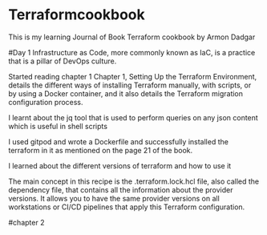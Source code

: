 # Terraformcookbook
This is my learning Journal of  Book Terraform cookbook by Armon Dadgar

#Day 1
Infrastructure as Code, more commonly known as IaC, is a practice that is a pillar of DevOps culture. 

Started reading chapter 1
Chapter 1, Setting Up the Terraform Environment, details the different ways of installing Terraform
manually, with scripts, or by using a Docker container, and it also details the Terraform migration
configuration process.

I learnt about the jq tool that is used to perform queries on any json content which is useful in shell scripts

I used gitpod and wrote a Dockerfile and successfully installed the terraform in it as mentioned on the page 21 of the book.

I learned about the different versions of terraform and how to use it

The main concept in this recipe is the .terraform.lock.hcl file, also called the dependency
file, that contains all the information about the provider versions. It allows you to have the same
provider versions on all workstations or CI/CD pipelines that apply this Terraform configuration.

#chapter 2

